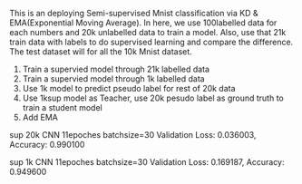 This is an deploying Semi-supervised Mnist classification via KD & EMA(Exponential Moving Average). 
In here, we use 100labelled data for each numbers and 20k unlabelled data to train a model. 
Also, use that 21k train data with labels to do supervised learning and compare the difference. 
The test dataset will for all the 10k Mnist dataset.

<ol> 
    <li>Train a supervied model through 21k labelled data</li> 
    <li>Train a supervied model through 1k labelled data</li> 
    <li>Use 1k model to predict pseudo label for rest of 20k data</li> 
    <li>Use 1ksup model as Teacher, use 20k pesudo label as ground truth to train a student model</li> 
    <li>Add EMA</li>
</ol>


sup 20k CNN 11epoches batchsize=30 Validation Loss: 0.036003, Accuracy: 0.990100


sup 1k CNN 11epoches batchsize=30 Validation Loss: 0.169187, Accuracy: 0.949600
